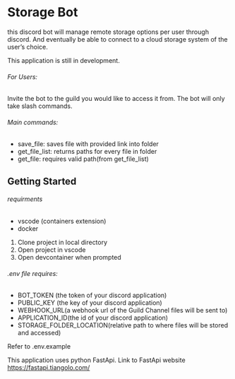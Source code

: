 # Storage Bot

this discord bot will manage remote storage options per user through discord. And eventually be able to connect to a cloud storage system of the user’s choice.

This application is still in development.

###### For Users:

Invite the bot to the guild you would like to access it from. The bot will only take slash commands. 

###### Main commands:

- save_file: saves file with provided link into folder
- get_file_list: returns paths for every file in folder
- get_file: requires valid path(from get_file_list)


## Getting Started

###### requirments

- vscode (containers extension)
- docker

1. Clone project in local directory
2. Open project in vscode
3. Open devcontainer when prompted


###### .env file requires:

- BOT_TOKEN (the token of your discord application)
- PUBLIC_KEY (the key of your discord application)
- WEBHOOK_URL(a webhook url of the Guild Channel files will be sent to)
- APPLICATION_ID(the id of your discord application)
- STORAGE_FOLDER_LOCATION(relative path to where files will be stored and accessed)

Refer to .env.example

This application uses python FastApi. Link to FastApi website https://fastapi.tiangolo.com/
